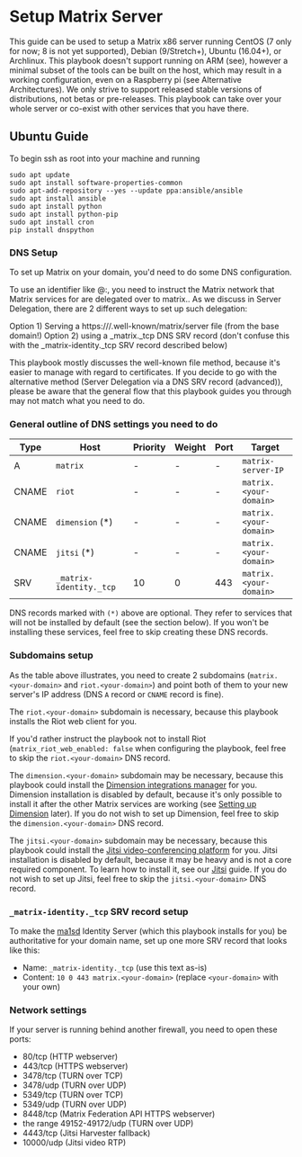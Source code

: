 # Setup Matrix Server

This guide can be used to setup a Matrix x86 server running CentOS (7 only for now; 8 is not yet supported), Debian (9/Stretch+), Ubuntu (16.04+), or Archlinux. This playbook doesn't support running on ARM (see), however a minimal subset of the tools can be built on the host, which may result in a working configuration, even on a Raspberry pi (see Alternative Architectures). We only strive to support released stable versions of distributions, not betas or pre-releases. This playbook can take over your whole server or co-exist with other services that you have there.

## Ubuntu Guide

To begin ssh as root into your machine and running

```
sudo apt update
sudo apt install software-properties-common
sudo apt-add-repository --yes --update ppa:ansible/ansible
sudo apt install ansible
sudo apt install python
sudo apt install python-pip
sudo apt install cron
pip install dnspython
```

### DNS Setup

To set up Matrix on your domain, you'd need to do some DNS configuration.

To use an identifier like @<username>:<your-domain>, you need to instruct the Matrix network that Matrix services for <your-domain> are delegated over to matrix.<your-domain>. As we discuss in Server Delegation, there are 2 different ways to set up such delegation:

Option 1) Serving a https://<your-domain>/.well-known/matrix/server file (from the base domain!)
Option 2) using a \_matrix.\_tcp DNS SRV record (don't confuse this with the \_matrix-identity.\_tcp SRV record described below)

This playbook mostly discusses the well-known file method, because it's easier to manage with regard to certificates. If you decide to go with the alternative method (Server Delegation via a DNS SRV record (advanced)), please be aware that the general flow that this playbook guides you through may not match what you need to do.

### General outline of DNS settings you need to do

| Type  | Host                         | Priority | Weight | Port | Target                 |
| ----- | ---------------------------- | -------- | ------ | ---- | ---------------------- |
| A     | `matrix`                     | -        | -      | -    | `matrix-server-IP`     |
| CNAME | `riot`                       | -        | -      | -    | `matrix.<your-domain>` |
| CNAME | `dimension` (*)              | -        | -      | -    | `matrix.<your-domain>` |
| CNAME | `jitsi` (*)                  | -        | -      | -    | `matrix.<your-domain>` |
| SRV   | `_matrix-identity._tcp`      | 10       | 0      | 443  | `matrix.<your-domain>` |

DNS records marked with `(*)` above are optional. They refer to services that will not be installed by default (see the section below). If you won't be installing these services, feel free to skip creating these DNS records.

### Subdomains setup

As the table above illustrates, you need to create 2 subdomains (`matrix.<your-domain>` and `riot.<your-domain>`) and point both of them to your new server's IP address (DNS `A` record or `CNAME` record is fine).

The `riot.<your-domain>` subdomain is necessary, because this playbook installs the Riot web client for you.

If you'd rather instruct the playbook not to install Riot (`matrix_riot_web_enabled: false` when configuring the playbook, feel free to skip the `riot.<your-domain>` DNS record.

The `dimension.<your-domain>` subdomain may be necessary, because this playbook could install the [Dimension integrations manager](http://dimension.t2bot.io/) for you. Dimension installation is disabled by default, because it's only possible to install it after the other Matrix services are working (see [Setting up Dimension](configuring-playbook-dimension.md) later). If you do not wish to set up Dimension, feel free to skip the `dimension.<your-domain>` DNS record.

The `jitsi.<your-domain>` subdomain may be necessary, because this playbook could install the [Jitsi video-conferencing platform](https://jitsi.org/) for you. Jitsi installation is disabled by default, because it may be heavy and is not a core required component. To learn how to install it, see our [Jitsi](configuring-playbook-jitsi.md) guide. If you do not wish to set up Jitsi, feel free to skip the `jitsi.<your-domain>` DNS record.

### `_matrix-identity._tcp` SRV record setup

To make the [ma1sd](https://github.com/ma1uta/ma1sd) Identity Server (which this playbook installs for you) be authoritative for your domain name, set up one more SRV record that looks like this:
- Name: `_matrix-identity._tcp` (use this text as-is)
- Content: `10 0 443 matrix.<your-domain>` (replace `<your-domain>` with your own)

### Network settings

If your server is running behind another firewall, you need to open these ports:

- 80/tcp (HTTP webserver)
- 443/tcp (HTTPS webserver)
- 3478/tcp (TURN over TCP)
- 3478/udp (TURN over UDP)
- 5349/tcp (TURN over TCP)
- 5349/udp (TURN over UDP)
- 8448/tcp (Matrix Federation API HTTPS webserver)
- the range 49152-49172/udp (TURN over UDP)
- 4443/tcp (Jitsi Harvester fallback)
- 10000/udp (Jitsi video RTP)
